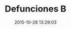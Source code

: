 ---
#draft: true
layout: lab-single.hbs
title: Defunciones B
date: 2015-10-28 13:29:03
description: Quick sketch mapping violence (yearly homicides in Colombia) data with animation sprites.
imgName: defunciones
libraries:
  - momentTimezone
tags:
  - dataset-monitor
  - map
  - sketch
---